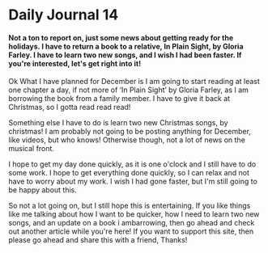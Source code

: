 # Daily Journal 14

#### Not a ton to report on, just some news about getting ready for the holidays. I have to return a book to a relative, In Plain Sight, by Gloria Farley. I have to learn two new songs, and I wish I had been faster. If you're interested, let's get right into it!

Ok What I have planned for December is I am going to start reading at least one chapter a day, if not more of ‘In Plain Sight’ by Gloria Farley, as I am borrowing the book from a family member. I have to give it back at Christmas, so  I gotta read read read!

Something else I have to do is learn two new Christmas songs, by christmas! I am probably not going to be posting anything for December, like videos, but who knows! Otherwise though, not a lot of news on the musical front. 

I hope to get my day done quickly, as it is one o'clock and I still have to do some work. I hope to get everything done quickly, so I can relax and not have to worry about my work. I wish I had gone faster, but I'm still going to be happy about this.

So not a lot going on, but I still hope this is entertaining. If you like things like me talking about how I want to be quicker, how I need to learn two new songs, and an update on a book i ambarrowing, then go ahead and check out another article while you're here! If you want to support this site, then please go ahead and share this with a friend, Thanks!
